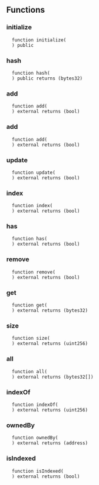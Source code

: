 


## Functions
### initialize
```solidity
  function initialize(
  ) public
```




### hash
```solidity
  function hash(
  ) public returns (bytes32)
```




### add
```solidity
  function add(
  ) external returns (bool)
```




### add
```solidity
  function add(
  ) external returns (bool)
```




### update
```solidity
  function update(
  ) external returns (bool)
```




### index
```solidity
  function index(
  ) external returns (bool)
```




### has
```solidity
  function has(
  ) external returns (bool)
```




### remove
```solidity
  function remove(
  ) external returns (bool)
```




### get
```solidity
  function get(
  ) external returns (bytes32)
```




### size
```solidity
  function size(
  ) external returns (uint256)
```




### all
```solidity
  function all(
  ) external returns (bytes32[])
```




### indexOf
```solidity
  function indexOf(
  ) external returns (uint256)
```




### ownedBy
```solidity
  function ownedBy(
  ) external returns (address)
```




### isIndexed
```solidity
  function isIndexed(
  ) external returns (bool)
```




